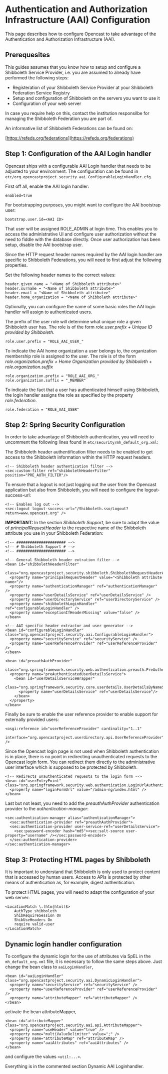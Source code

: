 Authentication and Authorization Infrastructure (AAI) Configuration
===================================================================

This page describes how to configure Opencast to take advantage of the Authentication and Authorization
Infrastructure (AAI).

Prerequesites
-------------

This guides assumes that you know how to setup and configure a Shibboleth Service Provider, i.e. you are assumed
to already have performed the following steps:

- Registeration of your Shibboleth Service Provider at your Shibboleth Federation Service Registry
- Setup and configuration of Shibboleth on the servers you want to use it
- Configuration of your web server

In case you require help on this, contact the institution responsilbe for managing the Shibboleth Federation you
are part of.

An informative list of Shibboleth Federations can be found on:

[https://refeds.org/federations](https://refeds.org/federations)

Step 1: Configuration of the AAI Login handler
-----------------------------------------------------

Opencast ships with a configurable AAI Login handler that needs to be adjusted to your environment.
The configuration can be found in `etc/org.opencastproject.security.aai.ConfigurableLoginHandler.cfg`.

First off all, enable the AAI login handler:

    enabled=true

For bootstrapping purposes, you might want to configure the AAI bootstrap user:

    bootstrap.user.id=<AAI ID>

That user will be assigned ROLE_ADMIN at login time. This enables you to access the administrative UI and
configure user authorization without the need to fiddle with the database directly.
Once user authorization has been setup, disable the AAI bootstrap user.

Since the HTTP request header names required by the AAI login handler are specific to Shibboleth Federations,
you will need to first adjust the following properties.

Set the following header names to the correct values:

    header.given_name = "<Name of Shibboleth attribute>"
    header.surname = "<Name of Shibboleth attribute>"
    header.email = "<Name of Shibboleth attribute>"
    header.home_organization = "<Name of Shibboleth attribute>"

Optionally, you can configure the name of some basic roles the AAI login handler will assign to authenticated users.

The prefix of the user role will determine what unique role a given Shibboleth user has. The role is of the
form *role.user.prefix + Unique ID provided by Shibboleth*.

    role.user.prefix = "ROLE_AAI_USER_"

To indicate the AAI home organization a user belongs to, the organization membership role is assigned to the user.
The role is of the form *role.organization.prefix + Home Organization provided by Shibboleth +
role.organization.suffix*

    role.organization.prefix = "ROLE_AAI_ORG_"
    role.organization.suffix = "_MEMBER"

To indicate the fact that a user has authenticated himself using Shibboleth, the login handler assigns the
role as specified by the property *role.federation*.

    role.federation = "ROLE_AAI_USER"

Step 2: Spring Security Configuration
-------------------------------------

In order to take advantage of Shibboleth authentication, you will need to uncomment the following lines found
in `etc/security/mh_default_org.xml`:

The Shibboleth header authentification filter needs to be enabled to get access to the Shibboleth information
within the HTTP request headers.

    <!-- Shibboleth header authentication filter -->
    <sec:custom-filter ref="shibbolethHeaderFilter" position="PRE_AUTH_FILTER"/>

To ensure that a logout is not just logging out the user from the Opencast application but also from Shibboleth,
you will need to configure the logout-success-url:

    <!-- Enables log out -->
    <sec:logout logout-success-url="/Shibboleth.sso/Logout?return=www.opencast.org" />

**IMPORTANT:** In the section *Shibboleth Support*, be sure to adapt the value of *principalRequestHeader* to the
respective name of the Shibboleth attribute you use in your Shibboleth Federation:

    <!-- ###################### -->
    <!-- # Shibboleth Support # -->
    <!-- ###################### -->

    <!-- General Shibboleth header extration filter -->
    <bean id="shibbolethHeaderFilter"
          class="org.opencastproject.security.shibboleth.ShibbolethRequestHeaderAuthenticationFilter">
      <property name="principalRequestHeader" value="<Shibboleth attribute name>"/>
      <property name="authenticationManager" ref="authenticationManager" />
      <property name="userDetailsService" ref="userDetailsService" />
      <property name="userDirectoryService" ref="userDirectoryService" />
      <property name="shibbolethLoginHandler" ref="configurableLoginHandler" />
      <property name="exceptionIfHeaderMissing" value="false" />
    </bean>

    <!-- AAI specific header extractor and user generator -->
    <bean id="configurableLoginHandler" class="org.opencastproject.security.aai.ConfigurableLoginHandler">
      <property name="securityService" ref="securityService" />
      <property name="userReferenceProvider" ref="userReferenceProvider" />
    </bean>

    <bean id="preauthAuthProvider"
          class="org.springframework.security.web.authentication.preauth.PreAuthenticatedAuthenticationProvider">
      <property name="preAuthenticatedUserDetailsService">
        <bean id="userDetailsServiceWrapper"
              class="org.springframework.security.core.userdetails.UserDetailsByNameServiceWrapper">
          <property name="userDetailsService" ref="userDetailsService"/>
        </bean>
      </property>
    </bean>

Finally be sure to enable the user reference provider to enable support for externally provided users:

    <osgi:reference id="userReferenceProvider" cardinality="1..1"
                  interface="org.opencastproject.userdirectory.api.UserReferenceProvider" />

Since the Opencast login page is not used when Shibboleth authentication is in place, there is no point in redirecting
unauthenticated requests to the Opencast login form. You can redirect them directly to the administrative user
interface which is supposed to be protected by Shibboleth.

    <!-- Redirects unauthenticated requests to the login form -->
    <bean id="userEntryPoint" class="org.springframework.security.web.authentication.LoginUrlAuthenticationEntryPoint">
      <property name="loginFormUrl" value="/admin-ng/index.html" />
    </bean>

Last but not least, you need to add the *preauthAuthProvider* authentication provider to the *authentication-manager*:

    <sec:authentication-manager alias="authenticationManager">
      <sec:authentication-provider ref="preauthAuthProvider">
      <sec:authentication-provider user-service-ref="userDetailsService">
        <sec:password-encoder hash="md5"><sec:salt-source user-property="username" /></sec:password-encoder>
      </sec:authentication-provider>
    </sec:authentication-manager>

Step 3: Protecting HTML pages by Shibboleth
-------------------------------------------

It is important to understand that Shibboleth is only used to protect content that is accessed by human users.
Access to APIs is protected by other means of authentication as, for example, digest authentication.

To protect HTML pages, you will need to adapt the configuration of your web server:

    <LocationMatch \.(htm|html)$>
        AuthType shibboleth
        ShibRequireSession On
        ShibUseHeaders On
        require valid-user
    </LocationMatch>

Dynamic login handler configuration
-----------------------------------

To configure the dynamic login for the use of attributes via SpEL in the `mh_default_org.xml` file, it is necessary to follow the same steps above. Just change the bean class to `aaiLoginHandler`,

    <bean id="aaiLoginHandler" class="org.opencastproject.security.aai.DynamicLoginHandler">
      <property name="securityService" ref="securityService" />
      <property name="userReferenceProvider" ref="userReferenceProvider" />
      <property name="attributeMapper" ref="attributeMapper" />
    </bean>

activate the bean attributeMapper,

    <bean id="attributeMapper" class="org.opencastproject.security.aai.api.AttributeMapper">
      <property name="useHeader" value="true" />
      <property name="multiValueDelimiter" value=";" />
      <property name="attributeMap" ref="attributeMap" />
      <property name="aaiAttributes" ref="aaiAttributes" />
    </bean>

and configure the values `<util:...>`.

Everything is in the commented section Dynamic AAI Loginhandler.